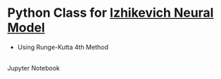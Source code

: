 # Python Class for [Izhikevich Neural Model](https://www.izhikevich.org/publications/spikes.htm)

* Using Runge-Kutta 4th Method
<br>
Jupyter Notebook

